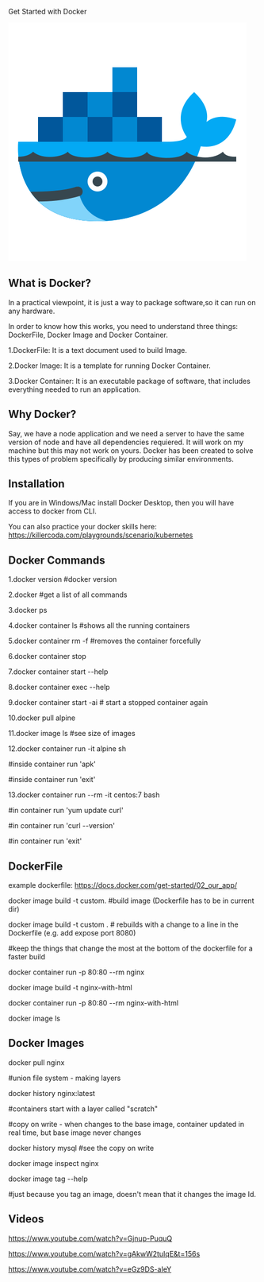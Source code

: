 
Get Started with Docker


![](./icons8-docker-480.png)


## What is Docker?

In a practical viewpoint, it is just a way to package software,so it can run on any hardware.

In order to know how this works, you need to understand three things: DockerFile, Docker Image and Docker Container.


1.DockerFile: It is a text document used to build Image.

2.Docker Image: It is a template for running Docker Container.

3.Docker Container: It is an executable package of software, that includes everything needed to run 
an application.

## Why Docker?
Say, we have a node application and we need a server to have the same version of node
and have all dependencies requiered. It will work on my machine but this may not work on yours.
Docker has been created to solve this types of problem specifically by producing similar environments.



## Installation
 
If you are in Windows/Mac install Docker Desktop, then you will have access to docker from CLI.

You can also practice your docker skills here: https://killercoda.com/playgrounds/scenario/kubernetes 

## Docker Commands

1.docker version
#docker version

2.docker #get a list of all commands

3.docker ps

4.docker container ls #shows all the running containers

5.docker container rm -f <container-Id> #removes the container forcefully

6.docker container stop <container-Id>

7.docker container start --help

8.docker container exec --help

9.docker container start -ai <container-Id> # start a stopped container again


10.docker pull alpine

11.docker image ls #see size of images

12.docker container run -it alpine sh

#inside container run 'apk'

#inside container run 'exit'


13.docker container run --rm -it centos:7 bash

#in container run 'yum update curl'

#in container run 'curl --version'

#in container run 'exit'








## DockerFile

example dockerfile: https://docs.docker.com/get-started/02_our_app/

docker image build -t custom. #build image (Dockerfile has to be in current dir)

docker image build -t custom . # rebuilds with a change to a line in the Dockerfile (e.g. add expose port 8080)

#keep the things that change the most at the bottom of the dockerfile for a faster build

docker container run -p 80:80 --rm nginx

docker image build -t nginx-with-html

docker container run -p 80:80 --rm nginx-with-html

docker image ls


## Docker Images
docker pull nginx

#union file system - making layers 

docker history nginx:latest

#containers start with a layer called "scratch"

#copy on write - when changes to the base image, container updated in real time, but base image never changes

docker history mysql #see the copy on write 

docker image inspect nginx

docker image tag --help

#just because you tag an image, doesn't mean that it changes the image Id.





## Videos
https://www.youtube.com/watch?v=Gjnup-PuquQ

https://www.youtube.com/watch?v=gAkwW2tuIqE&t=156s

https://www.youtube.com/watch?v=eGz9DS-aIeY

